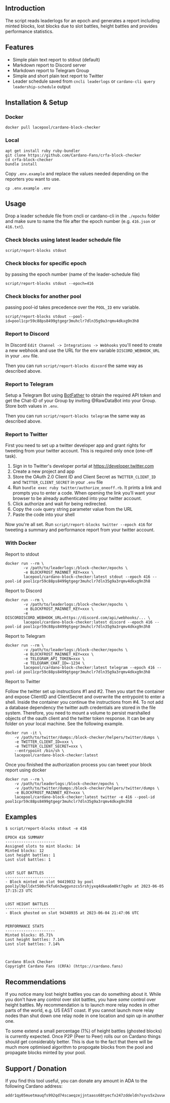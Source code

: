 ## Introduction

The script reads leaderlogs for an epoch and generates a report including minted blocks, lost blocks due to slot battles, height battles and provides performance statistics.

## Features

* Simple plain text report to stdout (default)
* Markdown report to Discord server
* Markdown report to Telegram Group
* Simple and short plain text report to Twitter
* Leader schedule saved from `cncli leaderlogs` or `cardano-cli query leadership-schedule` output

## Installation & Setup

### Docker

```
docker pull lacepool/cardano-block-checker
```

### Local

```
apt get install ruby ruby-bundler
git clone https://github.com/Cardano-Fans/crfa-block-checker
cd crfa-block-checker
bundle install
```

Copy `.env.example` and replace the values needed depending on the reporters you want to use.

```
cp .env.example .env
```

## Usage

Drop a leader schedule file from cncli or cardano-cli in the `./epochs` folder and make sure to name the file after the epoch number (e.g. `416.json` or `416.txt`).

### Check blocks using latest leader schedule file

```
script/report-blocks stdout
```

### Check blocks for specific epoch

by passing the epoch number (name of the leader-schedule file)

```
script/report-blocks stdout --epoch=416
```

### Check blocks for another pool

passing pool-id takes precedence over the `POOL_ID` env variable.

```
script/report-blocks stdout --pool-id=pool1cpr59c88ps8499gtgegr3muhclr7dln35g9a3rqmv4dkxg9n3h8
```

### Report to Discord

In Discord `Edit Channel -> Integrations -> Webhooks` you'll need to create a new webhook and use the URL for the env variable `DISCORD_WEBHOOK_URL` in your `.env` file.

Then you can run `script/report-blocks discord` the same way as described above.

### Report to Telegram

Setup a Telegram Bot using [BotFather](https://t.me/botfather) to obtain the required API token and get the Chat-ID of your Group by inviting @RawDataBot into your Group. Store both values in `.env`.

Then you can run `script/report-blocks telegram` the same way as described above.

### Report to Twitter

First you need to set up a twitter developer app and grant rights for tweeting from your twitter account. This is required only once (one-off task).

1. Sign in to Twitter's developer portal at https://developer.twitter.com
2. Create a new project and app
3. Store the OAuth 2.0 Client ID and Client Secret as `TWITTER_CLIENT_ID` and `TWITTER_CLIENT_SECRET` in your `.env` file
4. Run `bundle exec ruby twitter/authorize_oneoff.rb`. It prints a link and prompts you to enter a code. When opening the link you’ll want your browser to be already authenticated into your twitter account.
5. Click authorize and wait for being redirected.
6. Copy the `code` query string parameter value from the URL
7. Paste the code into your shell

Now you're all set. Run `script/report-blocks twitter --epoch 416` for tweeting a summary and performance report from your twitter account.

### With Docker

Report to stdout

```
docker run --rm \
        -v /path/to/leaderlogs:/block-checker/epochs \
        -e BLOCKFROST_MAINNET_KEY=xxx \
        lacepool/cardano-block-checker:latest stdout --epoch 416 --pool-id pool1cpr59c88ps8499gtgegr3muhclr7dln35g9a3rqmv4dkxg9n3h8
```

Report to Discord

```
docker run --rm \
        -v /path/to/leaderlogs:/block-checker/epochs \
        -e BLOCKFROST_MAINNET_KEY=xxx \
        -e DISCORDISCORD_WEBHOOK_URL=https://discord.com/api/webhooks/... \
        lacepool/cardano-block-checker:latest discord --epoch 416 --pool-id pool1cpr59c88ps8499gtgegr3muhclr7dln35g9a3rqmv4dkxg9n3h8
```

Report to Telegram

```
docker run --rm \
        -v /path/to/leaderlogs:/block-checker/epochs \
        -e BLOCKFROST_MAINNET_KEY=xxx \
        -e TELEGRAM_API_TOKEN=xxx \
        -e TELEGRAM_CHAT_ID=-1234 \
        lacepool/cardano-block-checker:latest telegram --epoch 416 --pool-id pool1cpr59c88ps8499gtgegr3muhclr7dln35g9a3rqmv4dkxg9n3h8
```

Report to Twitter

Follow the twitter set up instructions #1 and #2. Then you start the container and expose ClientID and ClientSecret and overwrite the entrypoint to enter a shell. Inside the container you continue the instructions from #4. To not add a database dependency the twitter auth credentials are stored in the file system. Therefore, you need to mount a volume to persist marshalled objects of the oauth client and the twitter token response. It can be any folder on your local machine. See the following example.

```
docker run -it \
    -v /path/to/twitter/dumps:/block-checker/helpers/twitter/dumps \
    -e TWITTER_CLIENT_ID=xxx \
    -e TWITTER_CLIENT_SECRET=xxx \
    --entrypoint /bin/sh \
    lacepool/cardano-block-checker:latest
```

Once you finished the authorization process you can tweet your block report using docker

```
docker run --rm \
    -v /path/to/leaderlogs:/block-checker/epochs \
    -v /path/to/twitter/dumps:/block-checker/helpers/twitter/dumps \
    -e BLOCKFROST_MAINNET_KEY=xxx \
    lacepool/cardano-block-checker:latest twitter -e 416 --pool-id pool1cpr59c88ps8499gtgegr3muhclr7dln35g9a3rqmv4dkxg9n3h8
```

## Examples

```
$ script/report-blocks stdout -e 416

EPOCH 416 SUMMARY
----------------------
Assigned slots to mint blocks: 14
Minted blocks: 12
Lost height battles: 1
Lost slot battles: 1


LOST SLOT BATTLES
----------------------
- Block minted on slot 94419032 by pool pool1yl9plldxt500xfkfu6n3wggvnzcs5rshjyxq4dkea6m0kt7qg9v at 2023-06-05 17:15:23 UTC


LOST HEIGHT BATTLES
----------------------
- Block ghosted on slot 94348935 at 2023-06-04 21:47:06 UTC


PERFORMANCE STATS
----------------------
Minted blocks: 85.71%
Lost height battles: 7.14%
Lost slot battles: 7.14%



Cardano Block Checker
Copyright Cardano Fans (CRFA) (https://cardano.fans)
```

## Recommendations
If you notice many lost height battles you can do something about it. While you don't have any control over slot battles, you have *some* control over height battles. My recommendation is to launch more relay nodes in other parts of the world, e.g. US EAST coast. If you cannot launch more relay nodes than shut down one relay node in one location and spin up in another one.

To some extend a small percentage (1%) of height battles (ghosted blocks) is currently expected. Once P2P (Peer to Peer) rolls our on Cardano things should get considerably better. This is due to the fact that there will be much more optimised algorithm to propogate blocks from the pool and propagate blocks minted by your pool.

## Support / Donation
If you find this tool useful, you can donate any amount in ADA to the following Cardano address:
```
addr1qy05muetmauqfs992qd74scaeqzejjntaass68tyecfx247zddeldn7syvs5x2uvuefk66azhr7lelrj423lxapuxkks90meng
```
